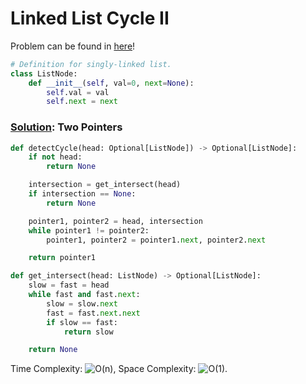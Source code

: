 # Linked List Cycle II

Problem can be found in [here](https://leetcode.com/problems/linked-list-cycle-ii/)!

```python
# Definition for singly-linked list.
class ListNode:
    def __init__(self, val=0, next=None):
        self.val = val
        self.next = next
```

### [Solution](/Linked%20List/142-LinkedListCycleII/solution.py): Two Pointers

```python
def detectCycle(head: Optional[ListNode]) -> Optional[ListNode]:
    if not head:
        return None

    intersection = get_intersect(head)
    if intersection == None:
        return None

    pointer1, pointer2 = head, intersection
    while pointer1 != pointer2:
        pointer1, pointer2 = pointer1.next, pointer2.next

    return pointer1

def get_intersect(head: ListNode) -> Optional[ListNode]:
    slow = fast = head
    while fast and fast.next:
        slow = slow.next
        fast = fast.next.next
        if slow == fast:
            return slow

    return None
```

Time Complexity: ![O(n)](<https://latex.codecogs.com/svg.image?\inline&space;O(n)>), Space Complexity: ![O(1)](<https://latex.codecogs.com/svg.image?\inline&space;O(1)>).

